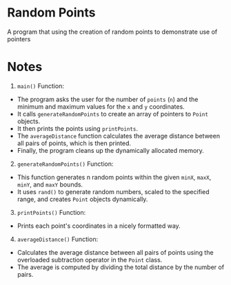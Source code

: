# Random Points
A program that using the creation of random points to demonstrate use of pointers
# Notes
1. `main()` Function:

  - The program asks the user for the number of `points` (`n`) and the minimum and maximum values for the `x` and `y` coordinates.
  - It calls `generateRandomPoints` to create an array of pointers to `Point` objects.
  - It then prints the points using `printPoints`.
  - The `averageDistance` function calculates the average distance between all pairs of points, which is then printed.
  - Finally, the program cleans up the dynamically allocated memory.

2. `generateRandomPoints()` Function:
  - This function generates n random points within the given `minX`, `maxX`, `minY`, and `maxY` bounds.
  - It uses `rand()` to generate random numbers, scaled to the specified range, and creates `Point` objects dynamically.

3. `printPoints()` Function:
  - Prints each point's coordinates in a nicely formatted way.
4. `averageDistance()` Function:
  - Calculates the average distance between all pairs of points using the overloaded subtraction operator in the `Point` class.
  - The average is computed by dividing the total distance by the number of pairs.
